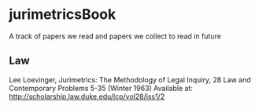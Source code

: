 # jurimetricsBook

A track of papers we read and papers we collect to read in future

## Law

Lee Loevinger, Jurimetrics: The Methodology of Legal Inquiry, 28 Law and Contemporary Problems 5-35 (Winter 1963) Available at: http://scholarship.law.duke.edu/lcp/vol28/iss1/2 
